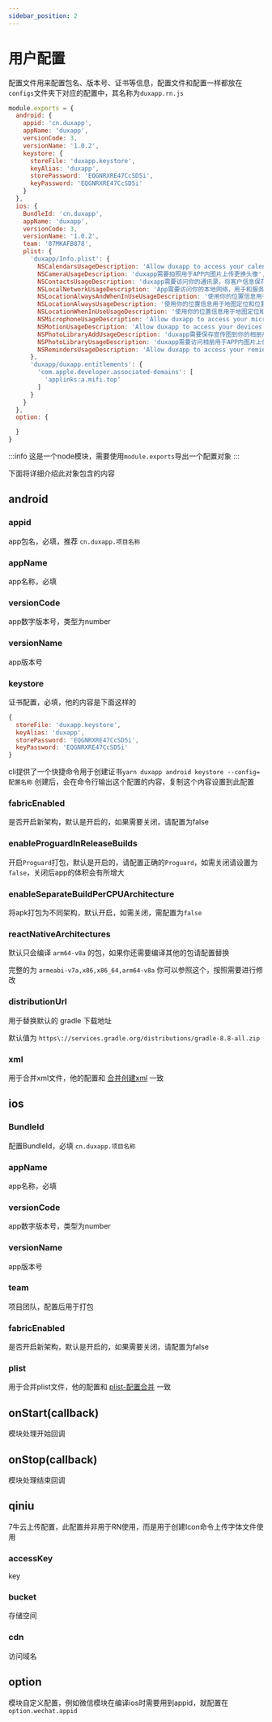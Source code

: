 ```yaml
---
sidebar_position: 2
---
```


# 用户配置

配置文件用来配置包名、版本号、证书等信息，配置文件和配置一样都放在`configs`文件夹下对应的配置中，其名称为`duxapp.rn.js`

```js
module.exports = {
  android: {
    appid: 'cn.duxapp',
    appName: 'duxapp',
    versionCode: 3,
    versionName: '1.0.2',
    keystore: {
      storeFile: 'duxapp.keystore',
      keyAlias: 'duxapp',
      storePassword: 'EQGNRXRE47CcSD5i',
      keyPassword: 'EQGNRXRE47CcSD5i'
    }
  },
  ios: {
    BundleId: 'cn.duxapp',
    appName: 'duxapp',
    versionCode: 3,
    versionName: '1.0.2',
    team: '87MKAFB878',
    plist: {
      'duxapp/Info.plist': {
        NSCalendarsUsageDescription: 'Allow duxapp to access your calendar',
        NSCameraUsageDescription: 'duxapp需要拍照用于APP内图片上传更换头像',
        NSContactsUsageDescription: 'duxapp需要访问你的通讯录，将客户信息保存到通讯录中',
        NSLocalNetworkUsageDescription: 'App需要访问你的本地网络，用于和服务器建立连接',
        NSLocationAlwaysAndWhenInUseUsageDescription: '使用你的位置信息用于地图定位和位置选择',
        NSLocationAlwaysUsageDescription: '使用你的位置信息用于地图定位和位置选择',
        NSLocationWhenInUseUsageDescription: '使用你的位置信息用于地图定位和位置选择',
        NSMicrophoneUsageDescription: 'Allow duxapp to access your microphone',
        NSMotionUsageDescription: 'Allow duxapp to access your devices accelerometer',
        NSPhotoLibraryAddUsageDescription: 'duxapp需要保存宣传图到你的相册用于分享',
        NSPhotoLibraryUsageDescription: 'duxapp需要访问相册用于APP内图片上传更换头像',
        NSRemindersUsageDescription: 'Allow duxapp to access your reminders',
      },
      'duxapp/duxapp.entitlements': {
        'com.apple.developer.associated-domains': [
          'applinks:a.mifi.top'
        ]
      }
    }
  },
  option: {

  }
}
```

:::info
这是一个node模块，需要使用`module.exports`导出一个配置对象
:::

下面将详细介绍此对象包含的内容

## android

### appid
app包名，必填，推荐 `cn.duxapp.项目名称`

### appName
app名称，必填

### versionCode
app数字版本号，类型为number

### versionName
app版本号

### keystore
证书配置，必填，他的内容是下面这样的

```js
{
  storeFile: 'duxapp.keystore',
  keyAlias: 'duxapp',
  storePassword: 'EQGNRXRE47CcSD5i',
  keyPassword: 'EQGNRXRE47CcSD5i'
}
``` 
cli提供了一个快捷命令用于创建证书`yarn duxapp android keystore --config=配置名称` 创建后，会在命令行输出这个配置的内容，复制这个内容设置到此配置

### fabricEnabled
是否开启新架构，默认是开启的，如果需要关闭，请配置为false

### enableProguardInReleaseBuilds
开启`Proguard`打包，默认是开启的，请配置正确的`Proguard`，如需关闭请设置为`false`，关闭后app的体积会有所增大

### enableSeparateBuildPerCPUArchitecture
将apk打包为不同架构，默认开启，如需关闭，需配置为`false`

### reactNativeArchitectures
默认只会编译 `arm64-v8a` 的包，如果你还需要编译其他的包请配置替换

完整的为 `armeabi-v7a,x86,x86_64,arm64-v8a` 你可以参照这个，按照需要进行修改

### distributionUrl
用于替换默认的 gradle 下载地址

默认值为
`https\://services.gradle.org/distributions/gradle-8.8-all.zip`

### xml
用于合并xml文件，他的配置和 [合并创建xml](package-update#xml-合并创建xml) 一致

## ios

### BundleId
配置BundleId，必填 `cn.duxapp.项目名称`

### appName
app名称，必填

### versionCode
app数字版本号，类型为number

### versionName
app版本号

### team
项目团队，配置后用于打包

### fabricEnabled
是否开启新架构，默认是开启的，如果需要关闭，请配置为false

### plist
用于合并plist文件，他的配置和 [plist-配置合并](package-update#plist-配置合并) 一致

## onStart(callback)

模块处理开始回调

## onStop(callback)

模块处理结束回调

## qiniu

7牛云上传配置，此配置并非用于RN使用，而是用于创建Icon命令上传字体文件使用

### accessKey
key

### bucket
存储空间

### cdn
访问域名

## option
模块自定义配置，例如微信模块在编译ios时需要用到appid，就配置在`option.wechat.appid`

